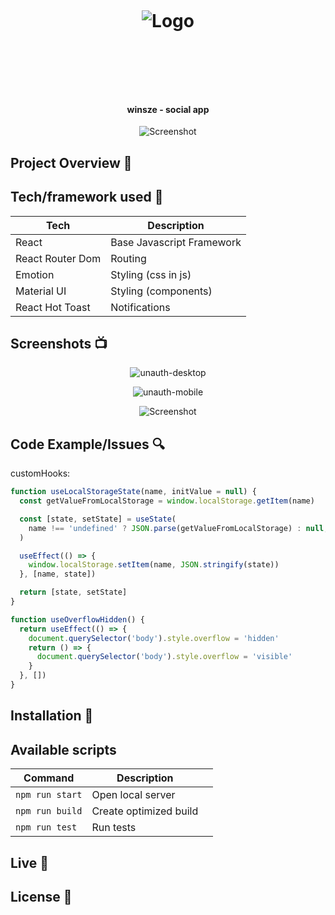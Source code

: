 <h1 align="center">

<br>

<p align="center">
<img src=""  alt="Logo">
</p>

<br>

<br>

</h1>

<h4 align="center">winsze - social app</h4>

<p align="center">
  <a >
    <img src=""
         alt="Screenshot">
  </a>
</p>

## Project Overview 🎉

## Tech/framework used 🔧

| Tech             | Description               |
| ---------------- | ------------------------- |
| React            | Base Javascript Framework |
| React Router Dom | Routing                   |
| Emotion          | Styling (css in js)       |
| Material UI      | Styling (components)      |
| React Hot Toast  | Notifications             |

## Screenshots 📺

<p align="center">
    <img src="unauth-desktop.png" alt="unauth-desktop">
</p>

<p align="center">
    <img src="unauth-mobile.png" alt="unauth-mobile">
</p>

<p align="center">
    <img src="" alt="Screenshot">
</p>

## Code Example/Issues 🔍

customHooks:

```javascript
function useLocalStorageState(name, initValue = null) {
  const getValueFromLocalStorage = window.localStorage.getItem(name)

  const [state, setState] = useState(
    name !== 'undefined' ? JSON.parse(getValueFromLocalStorage) : null,
  )

  useEffect(() => {
    window.localStorage.setItem(name, JSON.stringify(state))
  }, [name, state])

  return [state, setState]
}

function useOverflowHidden() {
  return useEffect(() => {
    document.querySelector('body').style.overflow = 'hidden'
    return () => {
      document.querySelector('body').style.overflow = 'visible'
    }
  }, [])
}
```

## Installation 💾

## Available scripts

| Command         | Description            |     |
| --------------- | ---------------------- | --- |
| `npm run start` | Open local server      |     |
| `npm run build` | Create optimized build |     |
| `npm run test`  | Run tests              |     |

## Live 📍

## License 🔱
